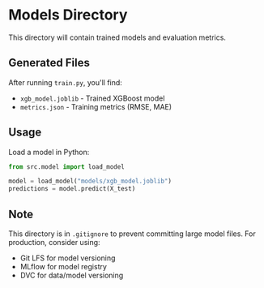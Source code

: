 # Models Directory

This directory will contain trained models and evaluation metrics.

## Generated Files

After running `train.py`, you'll find:
- `xgb_model.joblib` - Trained XGBoost model
- `metrics.json` - Training metrics (RMSE, MAE)

## Usage

Load a model in Python:
```python
from src.model import load_model

model = load_model("models/xgb_model.joblib")
predictions = model.predict(X_test)
```

## Note

This directory is in `.gitignore` to prevent committing large model files.
For production, consider using:
- Git LFS for model versioning
- MLflow for model registry
- DVC for data/model versioning
